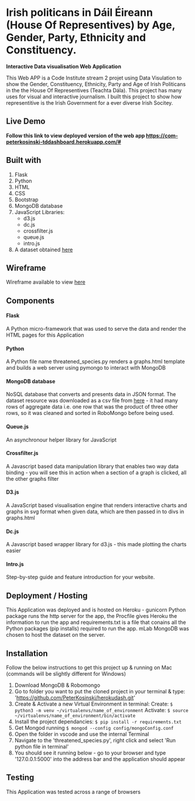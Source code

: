 # Irish politicans in Dáil Éireann (House Of Representives) by Age, Gender, Party, Ethnicity and Constituency.
**Interactive Data visualisation Web Application**

This Web APP is a Code Institute stream 2 projet using Data Visulation to show the Gender, Constituency, Ethnicity, Party and Age of Irish Politicans in the the House Of Representives (Teachta Dála). This project has many uses for visual and interactive journalism. I built this project to show how representitive is the Irish Government for a ever diverse Irish Socitey. 

## Live Demo

**Follow this link to view deployed version of the web app https://com-peterkosinski-tddashboard.herokuapp.com/#**

## Built with 
1. Flask 
2. Python
2. HTML
3. CSS
4. Bootstrap
5. MongoDB database
6. JavaScript Libraries:
    * d3.js
    * dc.js
    * crossfilter.js
    * queue.js
    * intro.js
8. A dataset obtained [here](https://docs.google.com/spreadsheets/d/e/2PACX-1vSb9b4r4o5DFaZxTEV_AuHcPxME9HRpRdoasZgeeYBrfgwUyp2Z5tC8sM99pUhh49ze_9URkZZFyo_k/pub?output=csv)

## Wireframe

Wireframe available to view [here](https://drive.google.com/file/d/1KHRNgcam1-_i7Cyj3tr_2oeZJMkiesnM/view?usp=sharing)

## Components



#### Flask
A Python micro-framework that was used to serve the data and render the HTML pages for this Application

#### Python
A Python file name threatened_species.py renders a graphs.html template and builds a web server using pymongo to interact with MongoDB

#### MongoDB database
NoSQL database that converts and presents data in JSON format. The dataset resource was downloaded as a csv file from [here](https://stats.oecd.org/Index.aspx?DataSetCode=WILD_LIFE#) - it had many rows of aggregate data i.e. one row that was the product of three other rows, so it was cleaned and sorted in RoboMongo before being used.

#### Queue.js
An asynchronour helper library for JavaScript

#### Crossfilter.js
A Javascript based data manipulation library that enables two way data binding - you will see this in action when a section of a graph is clicked, all the other graphs filter

#### D3.js
A JavaScript based visualisation engine that renders interactive charts and graphs in svg format when given data, which are then passed in to divs in graphs.html

#### Dc.js
A Javascript based wrapper library for d3.js - this made plotting the charts easier

#### Intro.js
Step-by-step guide and feature introduction for your website.

## Deployment / Hosting

This Application was deployed and is hosted on Heroku - gunicorn Python package runs the http server for the app, the Procfile gives Heroku the information to run the app and requirements.txt is a file that conains all the Python packages (pip installs) required to run the app. mLab MongoDB was chosen to host the dataset on the server.


## Installation

Follow the below instructions to get this project up & running on Mac (commands will be slightly different for Windows)

1. Download MongoDB & Robomongo
2. Go to folder you want to put the cloned project in your terminal & type:
    'https://github.com/PeterKosinski/herokudash.git'
3. Create & Activate a new Virtual Environment in terminal:
    Create: `$ python3 -m venv ~/virtualenvs/name_of_environment`
    Activate: `$ source ~/virtualenvs/name_of_environment/bin/activate`
4. Install the project dependancies:
    `$ pip install -r requirements.txt`
5. Get Mongod running
    `$ mongod --config config/mongoConfig.conf`
6. Open the folder in vscode and use the internal Terminal 
7. Navigate to the 'threatened_species.py', right click and select 'Run python file in terminal'
8. You should see it running below - go to your browser and type '127.0.0.1:5000' into the address bar and the application should appear


## Testing
This Application was tested across a range of browsers

